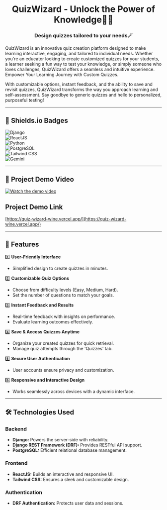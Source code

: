 <h1 align="center" id="title">QuizWizard  - Unlock the Power of Knowledge🧙‍♂️  </h1>

<h3 align="center">Design quizzes tailored to your needs🪄</h3> 

QuizWizard is an innovative quiz creation platform designed to make learning interactive, engaging, and tailored to individual needs. Whether you're an educator looking to create customized quizzes for your students, a learner seeking a fun way to test your knowledge, or simply someone who loves challenges, QuizWizard offers a seamless and intuitive experience. Empower Your Learning Journey with Custom Quizzes.

With customizable options, instant feedback, and the ability to save and revisit quizzes, QuizWizard transforms the way you approach learning and self-assessment. Say goodbye to generic quizzes and hello to personalized, purposeful testing!

---

## 🚀 Shields.io Badges   
![Django](https://img.shields.io/badge/Django-4.0-green?logo=django&logoColor=white)  
![ReactJS](https://img.shields.io/badge/React-17-blue?logo=react&logoColor=white)  
![Python](https://img.shields.io/badge/Python-3.9-blue?logo=python&logoColor=white)  
![PostgreSQL](https://img.shields.io/badge/PostgreSQL-13.0-blue?logo=postgresql&logoColor=white)  
![Tailwind CSS](https://img.shields.io/badge/TailwindCSS-2.0-blue?logo=tailwind-css&logoColor=white)  
![Gemini](https://img.shields.io/badge/Gemini-API-orange?logo=google&logoColor=white)  

---

## 🎥 Project Demo Video

[![Watch the demo video](https://img.youtube.com/vi/2i7sxpLE7hI/hqdefault.jpg)](https://youtu.be/2i7sxpLE7hI?si=IeH53KcPTiVhBVcM)

## Project Demo Link

[https://quiz-wizard-wine.vercel.app/](https://quiz-wizard-wine.vercel.app/)
 

---


## 🌟 Features  

1️⃣ **User-Friendly Interface**  
- Simplified design to create quizzes in minutes.  

2️⃣ **Customizable Quiz Options**  
- Choose from difficulty levels (Easy, Medium, Hard).  
- Set the number of questions to match your goals.  

3️⃣ **Instant Feedback and Results**  
- Real-time feedback with insights on performance.  
- Evaluate learning outcomes effectively.  

4️⃣ **Save & Access Quizzes Anytime**  
- Organize your created quizzes for quick retrieval.  
- Manage quiz attempts through the 'Quizzes' tab.  

5️⃣ **Secure User Authentication**  
- User accounts ensure privacy and customization.  

6️⃣ **Responsive and Interactive Design**  
- Works seamlessly across devices with a dynamic interface.  

---

## 🛠️ Technologies Used  

### Backend  
- **Django:** Powers the server-side with reliability.  
- **Django REST Framework (DRF):** Provides RESTful API support.  
- **PostgreSQL:** Efficient relational database management.  

### Frontend  
- **ReactJS:** Builds an interactive and responsive UI.  
- **Tailwind CSS:** Ensures a sleek and customizable design.  

### Authentication  
- **DRF Authentication:** Protects user data and sessions.